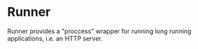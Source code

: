 # Runner

Runner provides a "proccess" wrapper for running long running applications, i.e. an HTTP server.
